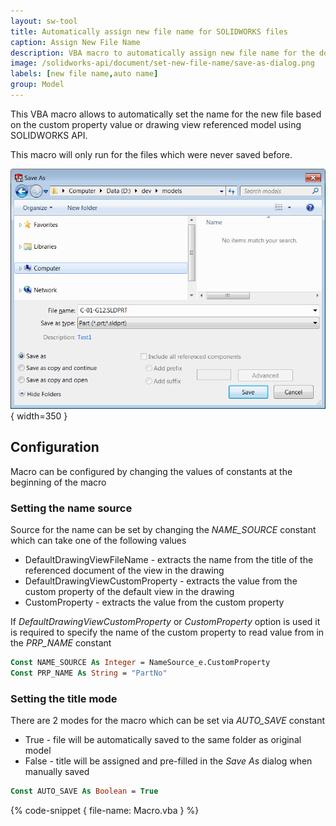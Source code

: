 ```yaml
---
layout: sw-tool
title: Automatically assign new file name for SOLIDWORKS files
caption: Assign New File Name
description: VBA macro to automatically assign new file name for the document based on the referenced drawing view or custom property using SOLIDWORKS API
image: /solidworks-api/document/set-new-file-name/save-as-dialog.png
labels: [new file name,auto name]
group: Model
---
```

This VBA macro allows to automatically set the name for the new file based on the custom property value or drawing view referenced model using SOLIDWORKS API.

This macro will only run for the files which were never saved before.

![File Save As dialog](save-as-dialog.png){ width=350 }

## Configuration

Macro can be configured by changing the values of constants at the beginning of the macro

### Setting the name source

Source for the name can be set by changing the *NAME_SOURCE* constant which can take one of the following values

* DefaultDrawingViewFileName - extracts the name from the title of the referenced document of the view in the drawing
* DefaultDrawingViewCustomProperty - extracts the value from the custom property of the default view in the drawing
* CustomProperty - extracts the value from the custom property

If *DefaultDrawingViewCustomProperty* or *CustomProperty* option is used it is required to specify the name of the custom property to read value from in the *PRP_NAME* constant

~~~vb
Const NAME_SOURCE As Integer = NameSource_e.CustomProperty
Const PRP_NAME As String = "PartNo"
~~~

### Setting the title mode

There are 2 modes for the macro which can be set via *AUTO_SAVE* constant

* True - file will be automatically saved to the same folder as original model
* False - title will be assigned and pre-filled in the *Save As* dialog when manually saved

~~~vb
Const AUTO_SAVE As Boolean = True
~~~

{% code-snippet { file-name: Macro.vba } %}
